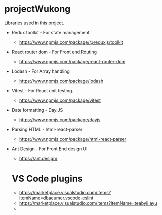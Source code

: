 # projectWukong

Libraries used in this project.
- Redux toolkit - For state management 
  - https://www.npmjs.com/package/@reduxjs/toolkit
- React router dom - For Front end Routing
  - https://www.npmjs.com/package/react-router-dom
- Lodash - For Array handling
  - https://www.npmjs.com/package/lodash
- Vitest - For React unit testing.
  - https://www.npmjs.com/package/vitest
- Date formatting - Day.JS
  - https://www.npmjs.com/package/dayjs
- Parsing HTML - html-react-parser
  - https://www.npmjs.com/package/html-react-parser
- Ant Design - For Front End design UI
  - https://ant.design/


  # VS Code plugins
  - https://marketplace.visualstudio.com/items?itemName=dbaeumer.vscode-eslint
  - https://marketplace.visualstudio.com/items?itemName=teabyii.ayu
  - 
